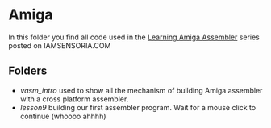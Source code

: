 # Amiga
In this folder you find all code used in the [Learning Amiga Assembler](http://iamsensoria.com/post/178065440276/amiga-learning-assembler) series posted on IAMSENSORIA.COM

## Folders ##

* *vasm_intro* used to show all the mechanism of building Amiga assembler with a cross platform assembler.
* *lesson9* building our first assembler program. Wait for a mouse click to continue (whoooo ahhhh)


